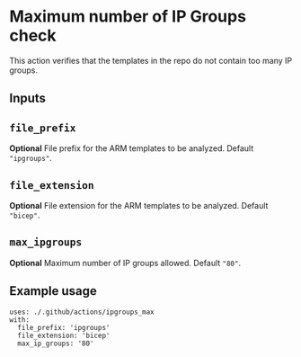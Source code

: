 # Maximum number of IP Groups check

This action verifies that the templates in the repo do not contain too many IP groups.

## Inputs

## `file_prefix`

**Optional** File prefix for the ARM templates to be analyzed. Default `"ipgroups"`.

## `file_extension`

**Optional** File extension for the ARM templates to be analyzed. Default `"bicep"`.

## `max_ipgroups`

**Optional** Maximum number of IP groups allowed. Default `"80"`.

## Example usage

```
uses: ./.github/actions/ipgroups_max
with:
  file_prefix: 'ipgroups'
  file_extension: 'bicep'
  max_ip_groups: '80'
```
